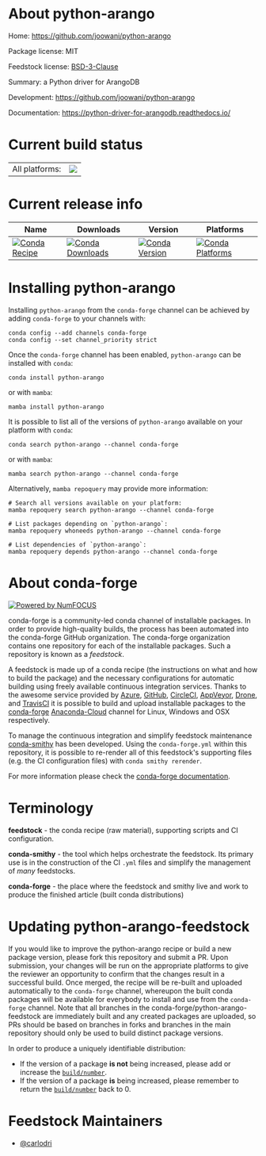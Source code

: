 About python-arango
===================

Home: https://github.com/joowani/python-arango

Package license: MIT

Feedstock license: [BSD-3-Clause](https://github.com/conda-forge/python-arango-feedstock/blob/main/LICENSE.txt)

Summary: a Python driver for ArangoDB

Development: https://github.com/joowani/python-arango

Documentation: https://python-driver-for-arangodb.readthedocs.io/

Current build status
====================


<table><tr><td>All platforms:</td>
    <td>
      <a href="https://dev.azure.com/conda-forge/feedstock-builds/_build/latest?definitionId=10410&branchName=main">
        <img src="https://dev.azure.com/conda-forge/feedstock-builds/_apis/build/status/python-arango-feedstock?branchName=main">
      </a>
    </td>
  </tr>
</table>

Current release info
====================

| Name | Downloads | Version | Platforms |
| --- | --- | --- | --- |
| [![Conda Recipe](https://img.shields.io/badge/recipe-python--arango-green.svg)](https://anaconda.org/conda-forge/python-arango) | [![Conda Downloads](https://img.shields.io/conda/dn/conda-forge/python-arango.svg)](https://anaconda.org/conda-forge/python-arango) | [![Conda Version](https://img.shields.io/conda/vn/conda-forge/python-arango.svg)](https://anaconda.org/conda-forge/python-arango) | [![Conda Platforms](https://img.shields.io/conda/pn/conda-forge/python-arango.svg)](https://anaconda.org/conda-forge/python-arango) |

Installing python-arango
========================

Installing `python-arango` from the `conda-forge` channel can be achieved by adding `conda-forge` to your channels with:

```
conda config --add channels conda-forge
conda config --set channel_priority strict
```

Once the `conda-forge` channel has been enabled, `python-arango` can be installed with `conda`:

```
conda install python-arango
```

or with `mamba`:

```
mamba install python-arango
```

It is possible to list all of the versions of `python-arango` available on your platform with `conda`:

```
conda search python-arango --channel conda-forge
```

or with `mamba`:

```
mamba search python-arango --channel conda-forge
```

Alternatively, `mamba repoquery` may provide more information:

```
# Search all versions available on your platform:
mamba repoquery search python-arango --channel conda-forge

# List packages depending on `python-arango`:
mamba repoquery whoneeds python-arango --channel conda-forge

# List dependencies of `python-arango`:
mamba repoquery depends python-arango --channel conda-forge
```


About conda-forge
=================

[![Powered by
NumFOCUS](https://img.shields.io/badge/powered%20by-NumFOCUS-orange.svg?style=flat&colorA=E1523D&colorB=007D8A)](https://numfocus.org)

conda-forge is a community-led conda channel of installable packages.
In order to provide high-quality builds, the process has been automated into the
conda-forge GitHub organization. The conda-forge organization contains one repository
for each of the installable packages. Such a repository is known as a *feedstock*.

A feedstock is made up of a conda recipe (the instructions on what and how to build
the package) and the necessary configurations for automatic building using freely
available continuous integration services. Thanks to the awesome service provided by
[Azure](https://azure.microsoft.com/en-us/services/devops/), [GitHub](https://github.com/),
[CircleCI](https://circleci.com/), [AppVeyor](https://www.appveyor.com/),
[Drone](https://cloud.drone.io/welcome), and [TravisCI](https://travis-ci.com/)
it is possible to build and upload installable packages to the
[conda-forge](https://anaconda.org/conda-forge) [Anaconda-Cloud](https://anaconda.org/)
channel for Linux, Windows and OSX respectively.

To manage the continuous integration and simplify feedstock maintenance
[conda-smithy](https://github.com/conda-forge/conda-smithy) has been developed.
Using the ``conda-forge.yml`` within this repository, it is possible to re-render all of
this feedstock's supporting files (e.g. the CI configuration files) with ``conda smithy rerender``.

For more information please check the [conda-forge documentation](https://conda-forge.org/docs/).

Terminology
===========

**feedstock** - the conda recipe (raw material), supporting scripts and CI configuration.

**conda-smithy** - the tool which helps orchestrate the feedstock.
                   Its primary use is in the construction of the CI ``.yml`` files
                   and simplify the management of *many* feedstocks.

**conda-forge** - the place where the feedstock and smithy live and work to
                  produce the finished article (built conda distributions)


Updating python-arango-feedstock
================================

If you would like to improve the python-arango recipe or build a new
package version, please fork this repository and submit a PR. Upon submission,
your changes will be run on the appropriate platforms to give the reviewer an
opportunity to confirm that the changes result in a successful build. Once
merged, the recipe will be re-built and uploaded automatically to the
`conda-forge` channel, whereupon the built conda packages will be available for
everybody to install and use from the `conda-forge` channel.
Note that all branches in the conda-forge/python-arango-feedstock are
immediately built and any created packages are uploaded, so PRs should be based
on branches in forks and branches in the main repository should only be used to
build distinct package versions.

In order to produce a uniquely identifiable distribution:
 * If the version of a package **is not** being increased, please add or increase
   the [``build/number``](https://docs.conda.io/projects/conda-build/en/latest/resources/define-metadata.html#build-number-and-string).
 * If the version of a package **is** being increased, please remember to return
   the [``build/number``](https://docs.conda.io/projects/conda-build/en/latest/resources/define-metadata.html#build-number-and-string)
   back to 0.

Feedstock Maintainers
=====================

* [@carlodri](https://github.com/carlodri/)

